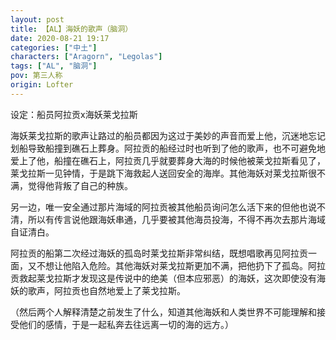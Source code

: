```yaml
---
layout: post
title: 【AL】海妖的歌声（脑洞）
date: 2020-08-21 19:17
categories: ["中土"]
characters: ["Aragorn", "Legolas"]
tags: ["AL", "脑洞"]
pov: 第三人称
origin: Lofter
---
```


设定：船员阿拉贡x海妖莱戈拉斯

海妖莱戈拉斯的歌声让路过的船员都因为这过于美妙的声音而爱上他，沉迷地忘记划船导致船撞到礁石上葬身。阿拉贡的船经过时也听到了他的歌声，也不可避免地爱上了他，船撞在礁石上，阿拉贡几乎就要葬身大海的时候他被莱戈拉斯看见了，莱戈拉斯一见钟情，于是跳下海救起人送回安全的海岸。其他海妖对莱戈拉斯很不满，觉得他背叛了自己的种族。

另一边，唯一安全通过那片海域的阿拉贡被其他船员询问怎么活下来的但他也说不清，所以有传言说他跟海妖串通，几乎要被其他海员投海，不得不再次去那片海域自证清白。

阿拉贡的船第二次经过海妖的孤岛时莱戈拉斯非常纠结，既想唱歌再见阿拉贡一面，又不想让他陷入危险。其他海妖对莱戈拉斯更加不满，把他扔下了孤岛。阿拉贡救起莱戈拉斯才发现这是传说中的绝美（但本应邪恶）的海妖，这次即使没有海妖的歌声，阿拉贡也自然地爱上了莱戈拉斯。

（然后两个人解释清楚之前发生了什么，知道其他海妖和人类世界不可能理解和接受他们的感情，于是一起私奔去往远离一切的海的远方。）